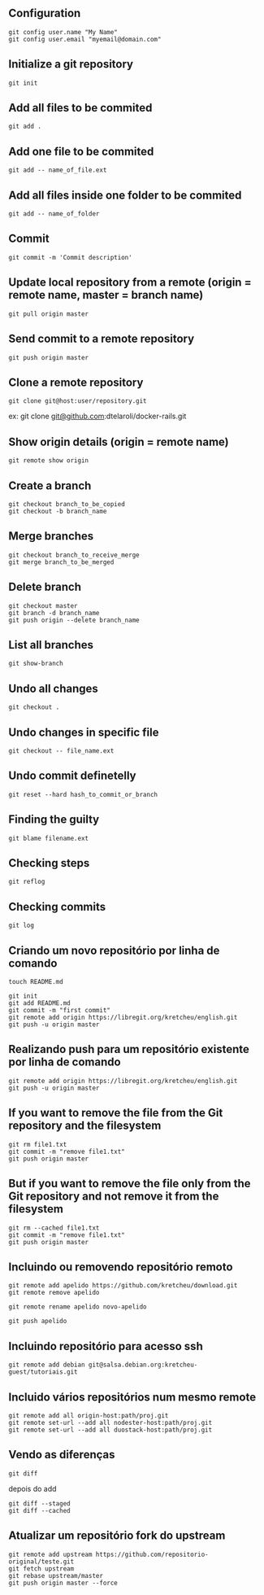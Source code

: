 ## Configuration

    git config user.name "My Name"
    git config user.email "myemail@domain.com"

## Initialize a git repository

    git init

## Add all files to be commited

    git add .

## Add one file to be commited

    git add -- name_of_file.ext

## Add all files inside one folder to be commited

    git add -- name_of_folder

## Commit

    git commit -m 'Commit description'

## Update local repository from a remote (origin = remote name, master = branch name)

    git pull origin master

## Send commit to a remote repository

    git push origin master

## Clone a remote repository

    git clone git@host:user/repository.git
ex: git clone git@github.com:dtelaroli/docker-rails.git

## Show origin details (origin = remote name)

    git remote show origin

## Create a branch

    git checkout branch_to_be_copied
    git checkout -b branch_name

## Merge branches

    git checkout branch_to_receive_merge
    git merge branch_to_be_merged

## Delete branch

    git checkout master
    git branch -d branch_name
    git push origin --delete branch_name

## List all branches

    git show-branch

## Undo all changes

    git checkout .

## Undo changes in specific file

    git checkout -- file_name.ext

## Undo commit definetelly

    git reset --hard hash_to_commit_or_branch

## Finding the guilty

    git blame filename.ext

## Checking steps

    git reflog

## Checking commits

    git log

## Criando um novo repositório por linha de comando

    touch README.md

    git init
    git add README.md
    git commit -m "first commit"
    git remote add origin https://libregit.org/kretcheu/english.git
    git push -u origin master

## Realizando push para um repositório existente por linha de comando

    git remote add origin https://libregit.org/kretcheu/english.git
    git push -u origin master

## If you want to remove the file from the Git repository and the filesystem

    git rm file1.txt
    git commit -m "remove file1.txt"
    git push origin master


## But if you want to remove the file only from the Git repository and not remove it from the filesystem

    git rm --cached file1.txt
    git commit -m "remove file1.txt"
    git push origin master

## Incluindo ou removendo repositório remoto

    git remote add apelido https://github.com/kretcheu/download.git
    git remote remove apelido

    git remote rename apelido novo-apelido

    git push apelido

## Incluindo repositório para acesso ssh

    git remote add debian git@salsa.debian.org:kretcheu-guest/tutoriais.git

## Incluido vários repositórios num mesmo remote

    git remote add all origin-host:path/proj.git
    git remote set-url --add all nodester-host:path/proj.git
    git remote set-url --add all duostack-host:path/proj.git

## Vendo as diferenças

    git diff

depois do add

    git diff --staged
    git diff --cached


## Atualizar um repositório fork do upstream

    git remote add upstream https://github.com/repositorio-original/teste.git
    git fetch upstream
    git rebase upstream/master
    git push origin master --force
